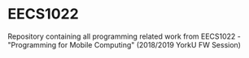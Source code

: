 # EECS1022
Repository containing all programming related work from EECS1022 - "Programming for Mobile Computing" (2018/2019 YorkU FW Session)
